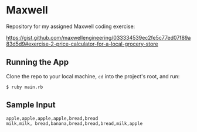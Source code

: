# Maxwell
Repository for my assigned Maxwell coding exercise:

https://gist.github.com/maxwellengineering/033334539ec2fe5c77ed07f89a83d5d9#exercise-2-price-calculator-for-a-local-grocery-store

## Running the App

Clone the repo to your local machine, `cd` into the project's root, and run:

`$ ruby main.rb`

## Sample Input

```
apple,apple,apple,apple,bread,bread
milk,milk, bread,banana,bread,bread,bread,milk,apple
```
